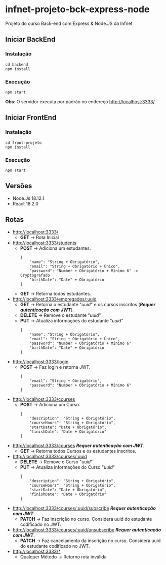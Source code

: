 # infnet-projeto-bck-express-node
 Projeto do curso Back-end com Express & Node.JS da Infnet

## **Iniciar BackEnd**
### Instalação
```
cd backend
npm install
 ```
### Execução
```
npm start
```
**Obs**: O servidor executa por padrão no endereço <http://localhost:3333/>.

## **Iniciar FrontEnd**
### Instalação
```
cd front-projeto
npm install
 ```
### Execução
```
npm start
```

## **Versões**
- Node.Js 18.12.1
- React 18.2.0

## **Rotas**
- <http://localhost:3333/>
    - **GET** -> Rota Inicial
- <http://localhost:3333/students>
    - **POST** -> Adiciona um estudantes.
        ```
        {
            "name": "String + Obrigatório",
            "email": "String + Obrigatório + Único",
            "password": "Number + Obrigatório + Mínimo 6" -> Cryptografado
            "birthDate": "Date" + Obrigatório
        }
        ```
    - **GET** -> Retorna todos estudantes.
- <http://localhost:3333/empregados/:uuid>
    - **GET** -> Retorna o estudante "*uuid*" e os cursos inscritos (***Requer autenticação com JWT***).
    - **DELETE** -> Remove o estudante "*uuid*"
    - **PUT** -> Atualiza informações do estudante "*uuid*"               
        ```
        {
            "name": "String + Obrigatório",
            "email": "String + Obrigatório + Único",
            "password": "Number + Obrigatório + Mínimo 6"
            "birthDate": "Date" + Obrigatório
        }
        ```
- <http://localhost:3333/login>
    - **POST** -> Faz login e retorna JWT.
        ```
        {
            "email": "String + Obrigatório",
            "password": "Number + Obrigatório + Mínimo 6"
        }
        ```
- <http://localhost:3333/courses>
    - **POST** -> Adiciona um Curso.
        ```
        {
            "description": "String + Obrigatório",
            "courseHours": "String + Obrigatório",
            "startDate": "Date + Obrigatório",
            "finishDate": "Date + Obrigatório"
        }
        ```
- <http://localhost:3333/courses> ***Requer autenticação com JWT***.
    - **GET** -> Retorna todos Cursos e os estudantes inscritos.
- <http://localhost:3333/courses/:uuid>
    - **DELETE** -> Remove o Curso "*uuid*"
    - **PUT** -> Atualiza informações do Curso "*uuid*"               
        ```
        {
            "description": "String + Obrigatório",
            "courseHours": "String + Obrigatório",
            "startDate": "Date + Obrigatório",
            "finishDate": "Date + Obrigatório"
        }
        ```
- <http://localhost:3333/courses/:uuid/subscribe> ***Requer autenticação com JWT***.
    - **PATCH** -> Faz inscrição no curso. Considera uuid do estudante codificado no JWT.
- <http://localhost:3333/courses/:uuid/unsubscribe> ***Requer autenticação com JWT***.
    - **PATCH** -> Faz cancelamento da inscrição no curso. Considera uuid do estudante codificado no JWT.
- <http://localhost:3333/*>
    - Qualquer Método -> Retorno rota inválida